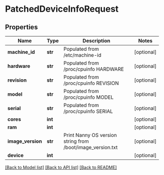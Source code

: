 # PatchedDeviceInfoRequest


## Properties
Name | Type | Description | Notes
------------ | ------------- | ------------- | -------------
**machine_id** | **str** | Populated from /etc/machine-id | [optional] 
**hardware** | **str** | Populated from /proc/cpuinfo HARDWARE | [optional] 
**revision** | **str** | Populated from /proc/cpuinfo REVISION | [optional] 
**model** | **str** | Populated from /proc/cpuinfo MODEL | [optional] 
**serial** | **str** | Populated from /proc/cpuinfo SERIAL | [optional] 
**cores** | **int** |  | [optional] 
**ram** | **int** |  | [optional] 
**image_version** | **str** | Print Nanny OS version string from /boot/image_version.txt | [optional] 
**device** | **int** |  | [optional] 

[[Back to Model list]](../README.md#documentation-for-models) [[Back to API list]](../README.md#documentation-for-api-endpoints) [[Back to README]](../README.md)


